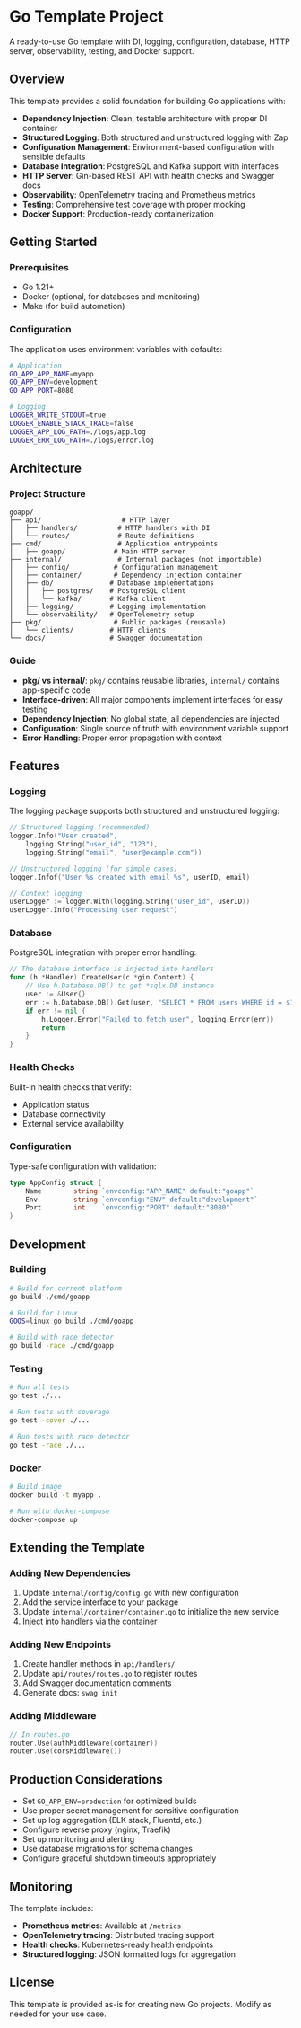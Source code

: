 # Go Template Project

A ready-to-use Go template with DI, logging, configuration, database, HTTP server, observability, testing, and Docker support.

## Overview

This template provides a solid foundation for building Go applications with:

- **Dependency Injection**: Clean, testable architecture with proper DI container
- **Structured Logging**: Both structured and unstructured logging with Zap
- **Configuration Management**: Environment-based configuration with sensible defaults
- **Database Integration**: PostgreSQL and Kafka support with interfaces
- **HTTP Server**: Gin-based REST API with health checks and Swagger docs
- **Observability**: OpenTelemetry tracing and Prometheus metrics
- **Testing**: Comprehensive test coverage with proper mocking
- **Docker Support**: Production-ready containerization

## Getting Started

### Prerequisites

- Go 1.21+
- Docker (optional, for databases and monitoring)
- Make (for build automation)

### Configuration

The application uses environment variables with defaults:

```bash
# Application
GO_APP_APP_NAME=myapp
GO_APP_ENV=development
GO_APP_PORT=8080

# Logging
LOGGER_WRITE_STDOUT=true
LOGGER_ENABLE_STACK_TRACE=false
LOGGER_APP_LOG_PATH=./logs/app.log
LOGGER_ERR_LOG_PATH=./logs/error.log
```

## Architecture

### Project Structure

```
goapp/
├── api/                    # HTTP layer
│   ├── handlers/          # HTTP handlers with DI
│   └── routes/            # Route definitions
├── cmd/                   # Application entrypoints
│   ├── goapp/            # Main HTTP server
├── internal/              # Internal packages (not importable)
│   ├── config/           # Configuration management
│   ├── container/        # Dependency injection container
│   ├── db/              # Database implementations
│   │   ├── postgres/    # PostgreSQL client
│   │   └── kafka/       # Kafka client
│   ├── logging/         # Logging implementation
│   └── observability/   # OpenTelemetry setup
├── pkg/                  # Public packages (reusable)
│   └── clients/         # HTTP clients
└── docs/                # Swagger documentation
```

### Guide

- **pkg/ vs internal/**: `pkg/` contains reusable libraries, `internal/` contains app-specific code
- **Interface-driven**: All major components implement interfaces for easy testing
- **Dependency Injection**: No global state, all dependencies are injected
- **Configuration**: Single source of truth with environment variable support
- **Error Handling**: Proper error propagation with context

## Features

### Logging

The logging package supports both structured and unstructured logging:

```go
// Structured logging (recommended)
logger.Info("User created", 
    logging.String("user_id", "123"),
    logging.String("email", "user@example.com"))

// Unstructured logging (for simple cases)
logger.Infof("User %s created with email %s", userID, email)

// Context logging
userLogger := logger.With(logging.String("user_id", userID))
userLogger.Info("Processing user request")
```

### Database

PostgreSQL integration with proper error handling:

```go
// The database interface is injected into handlers
func (h *Handler) CreateUser(c *gin.Context) {
    // Use h.Database.DB() to get *sqlx.DB instance
    user := &User{}
    err := h.Database.DB().Get(user, "SELECT * FROM users WHERE id = $1", userID)
    if err != nil {
        h.Logger.Error("Failed to fetch user", logging.Error(err))
        return
    }
}
```

### Health Checks

Built-in health checks that verify:

- Application status
- Database connectivity
- External service availability

### Configuration

Type-safe configuration with validation:

```go
type AppConfig struct {
    Name        string `envconfig:"APP_NAME" default:"goapp"`
    Env         string `envconfig:"ENV" default:"development"`
    Port        int    `envconfig:"PORT" default:"8080"`
}
```

## Development

### Building

```bash
# Build for current platform
go build ./cmd/goapp

# Build for Linux
GOOS=linux go build ./cmd/goapp

# Build with race detector
go build -race ./cmd/goapp
```

### Testing

```bash
# Run all tests
go test ./...

# Run tests with coverage
go test -cover ./...

# Run tests with race detector
go test -race ./...
```

### Docker

```bash
# Build image
docker build -t myapp .

# Run with docker-compose
docker-compose up
```

## Extending the Template

### Adding New Dependencies

1. Update `internal/config/config.go` with new configuration
2. Add the service interface to your package
3. Update `internal/container/container.go` to initialize the new service
4. Inject into handlers via the container

### Adding New Endpoints

1. Create handler methods in `api/handlers/`
2. Update `api/routes/routes.go` to register routes
3. Add Swagger documentation comments
4. Generate docs: `swag init`

### Adding Middleware

```go
// In routes.go
router.Use(authMiddleware(container))
router.Use(corsMiddleware())
```

## Production Considerations

- Set `GO_APP_ENV=production` for optimized builds
- Use proper secret management for sensitive configuration
- Set up log aggregation (ELK stack, Fluentd, etc.)
- Configure reverse proxy (nginx, Traefik)
- Set up monitoring and alerting
- Use database migrations for schema changes
- Configure graceful shutdown timeouts appropriately

## Monitoring

The template includes:

- **Prometheus metrics**: Available at `/metrics`
- **OpenTelemetry tracing**: Distributed tracing support
- **Health checks**: Kubernetes-ready health endpoints
- **Structured logging**: JSON formatted logs for aggregation

## License

This template is provided as-is for creating new Go projects. Modify as needed for your use case.
